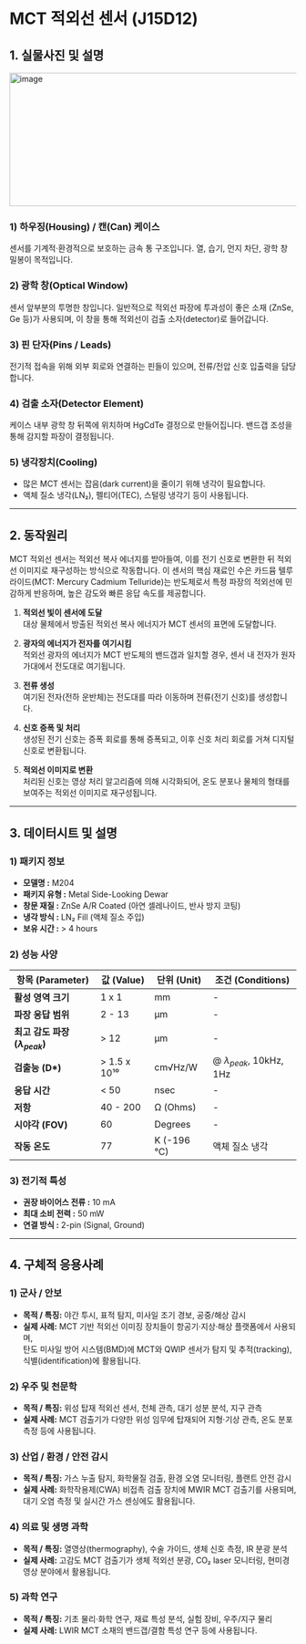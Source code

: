 # MCT 적외선 센서 (J15D12)


## 1. 실물사진 및 설명

<img width="569" height="234" alt="image" src="https://www.thorlabs.com/Images/GuideImages/11319_PhotovoltaicDet_2.jpg" />  

### 1) **하우징(Housing) / 캔(Can) 케이스**  
   센서를 기계적·환경적으로 보호하는 금속 통 구조입니다. 열, 습기, 먼지 차단, 광학 창 밀봉이 목적입니다.

### 2) **광학 창(Optical Window)**  
   센서 앞부분의 투명한 창입니다. 일반적으로 적외선 파장에 투과성이 좋은 소재 (ZnSe, Ge 등)가 사용되며, 이 창을 통해 적외선이 검출 소자(detector)로 들어갑니다.

### 3) **핀 단자(Pins / Leads)**  
   전기적 접속을 위해 외부 회로와 연결하는 핀들이 있으며, 전류/전압 신호 입출력을 담당합니다.

### 4) **검출 소자(Detector Element)**  
   케이스 내부 광학 창 뒤쪽에 위치하며 HgCdTe 결정으로 만들어집니다. 밴드갭 조성을 통해 감지할 파장이 결정됩니다.

### 5) **냉각장치(Cooling)** 
* 많은 MCT 센서는 잡음(dark current)을 줄이기 위해 냉각이 필요합니다.  
* 액체 질소 냉각(LN₂), 펠티어(TEC), 스털링 냉각기 등이 사용됩니다.
   
---
## 2. 동작원리

MCT 적외선 센서는 적외선 복사 에너지를 받아들여, 이를 전기 신호로 변환한 뒤 적외선 이미지로 재구성하는 방식으로 작동합니다. 이 센서의 핵심 재료인 수은 카드뮴 텔루라이드(MCT: Mercury Cadmium Telluride)는 반도체로서 특정 파장의 적외선에 민감하게 반응하며, 높은 감도와 빠른 응답 속도를 제공합니다.

1. **적외선 빛이 센서에 도달**  
대상 물체에서 방출된 적외선 복사 에너지가 MCT 센서의 표면에 도달합니다.

2. **광자의 에너지가 전자를 여기시킴**  
적외선 광자의 에너지가 MCT 반도체의 밴드갭과 일치할 경우, 센서 내 전자가 원자가대에서 전도대로 여기됩니다.

3. **전류 생성**  
여기된 전자(전하 운반체)는 전도대를 따라 이동하며 전류(전기 신호)를 생성합니다.

4. **신호 증폭 및 처리**  
생성된 전기 신호는 증폭 회로를 통해 증폭되고, 이후 신호 처리 회로를 거쳐 디지털 신호로 변환됩니다.

5. **적외선 이미지로 변환**  
처리된 신호는 영상 처리 알고리즘에 의해 시각화되어, 온도 분포나 물체의 형태를 보여주는 적외선 이미지로 재구성됩니다.

---
## 3. 데이터시트 및 설명

### 1) 패키지 정보

* **모델명 :** M204
* **패키지 유형 :** Metal Side-Looking Dewar
* **창문 재질 :** ZnSe A/R Coated (아연 셀레나이드, 반사 방지 코팅)
* **냉각 방식 :** LN₂ Fill (액체 질소 주입)
* **보유 시간 :** > 4 hours

### 2) 성능 사양
| 항목 (Parameter)         | 값 (Value)                                                                   | 단위 (Unit)                        | 조건 (Conditions)                                   |
| ------------------------ | ---------------------------------------------------------------------------- | ---------------------------------- | --------------------------------------------------- |
| **활성 영역 크기** | 1 x 1                                                                        | mm                                 | -                                                   |
| **파장 응답 범위** | 2 - 13                                                                       | µm                                 | -                                                   |
| **최고 감도 파장 ($λ_{peak}$)** | > 12                                                                          | µm                                 | -                                                   |
| **검출능 (D\*)** | > 1.5 x 10¹⁰                                                                | cm√Hz/W                            | @ $λ_{peak}$, 10kHz, 1Hz                             |
| **응답 시간** | < 50                                                                         | nsec                               | -                                                   |
| **저항** | 40 - 200                                                                     | Ω (Ohms)                           | -                                                   |
| **시야각 (FOV)** | 60                                                                           | Degrees                            | -                                                   |
| **작동 온도** | 77                                                                           | K (-196 °C)                        | 액체 질소 냉각                                      |

### 3) 전기적 특성  
* **권장 바이어스 전류 :** 10 mA  
* **최대 소비 전력 :** 50 mW  
* **연결 방식 :** 2-pin (Signal, Ground)


---
## 4. 구체적 응용사례

### 1) 군사 / 안보 
- **목적 / 특징:** 야간 투시, 표적 탐지, 미사일 조기 경보, 공중/해상 감시  
- **실제 사례:** MCT 기반 적외선 이미징 장치들이 항공기·지상·해상 플랫폼에서 사용되며,  
  탄도 미사일 방어 시스템(BMD)에 MCT와 QWIP 센서가 탐지 및 추적(tracking), 식별(identification)에 활용됩니다.

### 2) 우주 및 천문학 
- **목적 / 특징:** 위성 탑재 적외선 센서, 천체 관측, 대기 성분 분석, 지구 관측  
- **실제 사례:** MCT 검출기가 다양한 위성 임무에 탑재되어 지형·기상 관측, 온도 분포 측정 등에 사용됩니다.

### 3) 산업 / 환경 / 안전 감시
- **목적 / 특징:** 가스 누출 탐지, 화학물질 검출, 환경 오염 모니터링, 플랜트 안전 감시  
- **실제 사례:** 화학작용제(CWA) 비접촉 검출 장치에 MWIR MCT 검출기를 사용되며,  
  대기 오염 측정 및 실시간 가스 센싱에도 활용됩니다.

### 4) 의료 및 생명 과학
- **목적 / 특징:** 열영상(thermography), 수술 가이드, 생체 신호 측정, IR 분광 분석  
- **실제 사례:** 고감도 MCT 검출기가 생체 적외선 분광, CO₂ laser 모니터링, 현미경 영상 분야에서 활용됩니다.

### 5) 과학 연구
- **목적 / 특징:** 기초 물리·화학 연구, 재료 특성 분석, 실험 장비, 우주/지구 물리  
- **실제 사례:** LWIR MCT 소재의 밴드갭/결함 특성 연구 등에 사용됩니다.

